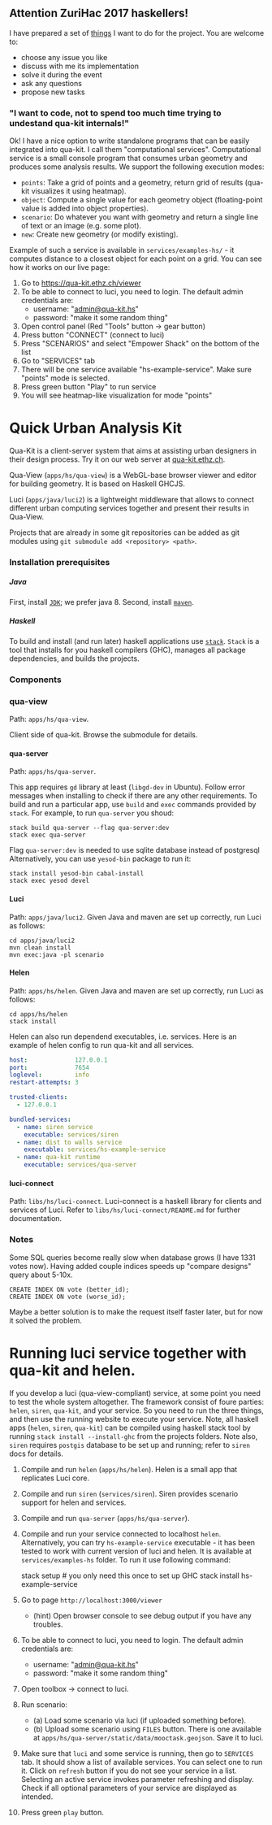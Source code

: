 ## Attention ZuriHac 2017 haskellers!

I have prepared a set of [things](https://github.com/achirkin/qua-kit/issues) I want to do for the project. You are welcome to:
 * choose any issue you like
 * discuss with me its implementation
 * solve it during the event
 * ask any questions
 * propose new tasks

### "I want to code, not to spend too much time trying to undestand qua-kit internals!"

Ok! I have a nice option to write standalone programs that can be easily integrated into qua-kit. I call them "computational services". Computational service is a small console program that consumes urban geometry and produces some analysis results.
We support the following execution modes:
 * `points`: Take a grid of points and a geometry, return grid of results (qua-kit visualizes it using heatmap).
 * `object`: Compute a single value for each geometry object (floating-point value is added into object properties).
 * `scenario`: Do whatever you want with geometry and return a single line of text or an image (e.g. some plot).
 * `new`: Create new geometry (or modify existing).

Example of such a service is available in `services/examples-hs/` - it computes distance to a closest object for each point on a grid. You can see how it works on our live page:
 1. Go to https://qua-kit.ethz.ch/viewer
 2. To be able to connect to luci, you need to login. The default admin credentials are:
    * username: "admin@qua-kit.hs"
    * password: "make it some random thing"
 3. Open control panel (Red "Tools" button -> gear button)
 4. Press button "CONNECT" (connect to luci)
 5. Press "SCENARIOS" and select "Empower Shack" on the bottom of the list
 6. Go to "SERVICES" tab
 7. There will be one service available "hs-example-service". Make sure "points" mode is selected.
 8. Press green button "Play" to run service
 9. You will see heatmap-like visualization for mode "points"


# Quick Urban Analysis Kit


Qua-Kit is a client-server system that aims at assisting urban designers in their design process.
Try it on our web server at [qua-kit.ethz.ch](http://qua-kit.ethz.ch).

Qua-View (`apps/hs/qua-view`) is a WebGL-base browser viewer and editor for building geometry. It is based on Haskell GHCJS.

Luci (`apps/java/luci2`) is a lightweight middleware that allows to connect different urban computing services together
and present their results in Qua-View.

Projects that are already in some git repositories can be added as git modules
using `git submodule add <repository> <path>`.

### Installation prerequisites

##### Java
First, install
[`JDK`](http://www.oracle.com/technetwork/java/javase/downloads/index.html);
we prefer java 8.
Second, install
[`maven`](https://maven.apache.org/).

##### Haskell
To build and install (and run later) haskell applications use
[`stack`](http://docs.haskellstack.org/en/stable/README.html).
`Stack` is a tool that installs for you haskell compilers (GHC), manages all package dependencies,
and builds the projects.

### Components

### qua-view

Path: `apps/hs/qua-view`.

Client side of qua-kit. Browse the submodule for details.

#### qua-server

Path: `apps/hs/qua-server`.

This app requires `gd` library at least (`libgd-dev` in Ubuntu).
Follow error messages when installing to check if there are any other requirements.
To build and run a particular app, use `build` and `exec` commands provided by `stack`.
For example, to run `qua-server` you shoud:
```
stack build qua-server --flag qua-server:dev
stack exec qua-server
```
Flag `qua-server:dev` is needed to use sqlite database instead of postgresql
Alternatively, you can use `yesod-bin` package to run it:
```
stack install yesod-bin cabal-install
stack exec yesod devel
```

#### Luci

Path: `apps/java/luci2`.
Given Java and maven are set up correctly, run Luci as follows:
```
cd apps/java/luci2
mvn clean install
mvn exec:java -pl scenario
```

#### Helen

Path: `apps/hs/helen`.
Given Java and maven are set up correctly, run Luci as follows:
```
cd apps/hs/helen
stack install
```
Helen can also run dependend executables, i.e. services.
Here is an example of helen config to run qua-kit and all services.
```yaml
host:             127.0.0.1
port:             7654
loglevel:         info
restart-attempts: 3

trusted-clients:
  - 127.0.0.1

bundled-services:
  - name: siren service
    executable: services/siren
  - name: dist to walls service
    executable: services/hs-example-service
  - name: qua-kit runtime
    executable: services/qua-server
```


#### luci-connect

Path: `libs/hs/luci-connect`.
Luci-connect is a haskell library for clients and services of Luci.
Refer to `libs/hs/luci-connect/README.md` for further documentation.


### Notes

Some SQL queries become really slow when database grows (I have 1331 votes now).
Having added couple indices speeds up "compare designs" query about 5-10x.
```
CREATE INDEX ON vote (better_id);
CREATE INDEX ON vote (worse_id);
```
Maybe a better solution is to make the request itself faster later,
but for now it solved the problem.


# Running luci service together with qua-kit and helen.

If you develop a luci (qua-view-compliant) service, at some point you need to test the whole system altogether.
The framework consist of foure parties: `helen`, `siren`, `qua-kit`, and your service.
So you need to run the three things, and then use the running website to execute your service.
Note, all haskell apps (`helen`, `siren`, `qua-kit`) can be compiled using 
haskell stack tool by running `stack install --install-ghc` from the projects folders.
Note also, `siren` requires `postgis` database to be set up and running;
refer to `siren` docs for details.

  1. Compile and run `helen` (`apps/hs/helen`).
     Helen is a small app that replicates Luci core. 
  3. Compile and run `siren` (`services/siren`).
     Siren provides scenario support for helen and services.
  2. Compile and run `qua-server` (`apps/hs/qua-server`).
  4. Compile and run your service connected to localhost `helen`.
     Alternatively, you can try `hs-example-service` executable - it has been tested to work with current version of luci and helen.
     It is available at `services/examples-hs` folder.
     To run it use following command:
     
        stack setup # you only need this once to set up GHC
        stack install
        hs-example-service
     
  5. Go to page `http://localhost:3000/viewer`
      * (hint) Open browser console to see debug output if you have any troubles.
  6. To be able to connect to luci, you need to login. The default admin credentials are:
      * username: "admin@qua-kit.hs"
      * password: "make it some random thing"
  7. Open toolbox -> connect to luci.
  8. Run scenario:
      * (a) Load some scenario via luci (if uploaded something before).
      * (b) Upload some scenario using `FILES` button.
            There is one available at `apps/hs/qua-server/static/data/mooctask.geojson`.
            Save it to luci.
  9. Make sure that `luci` and some service is running, then go to `SERVICES` tab.
     It should show a list of available services.
     You can select one to run it.
     Click on `refresh` button if you do not see your service in a list.
     Selecting an active service invokes parameter refreshing and display.
     Check if all optional parameters of your service are displayed as intended.
  10. Press green `play` button.
     
